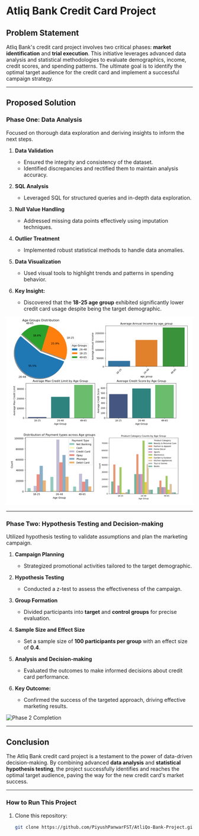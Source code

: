 # **Atliq Bank Credit Card Project**

## **Problem Statement**
Atliq Bank's credit card project involves two critical phases: **market identification** and **trial execution**. This initiative leverages advanced data analysis and statistical methodologies to evaluate demographics, income, credit scores, and spending patterns. The ultimate goal is to identify the optimal target audience for the credit card and implement a successful campaign strategy.

---

## **Proposed Solution**

### **Phase One: Data Analysis**  
Focused on thorough data exploration and deriving insights to inform the next steps.  

1. **Data Validation**  
   - Ensured the integrity and consistency of the dataset.  
   - Identified discrepancies and rectified them to maintain analysis accuracy.  

2. **SQL Analysis**  
   - Leveraged SQL for structured queries and in-depth data exploration.  

3. **Null Value Handling**  
   - Addressed missing data points effectively using imputation techniques.  

4. **Outlier Treatment**  
   - Implemented robust statistical methods to handle data anomalies.  

5. **Data Visualization**  
   - Used visual tools to highlight trends and patterns in spending behavior.

6. **Key Insight:**  
   - Discovered that the **18-25 age group** exhibited significantly lower credit card usage despite being the target demographic.

![Phase 1 Completion](https://github.com/PiyushPanwarFST/AtliQo-Bank-Project/blob/main/Phase_B/chapter11_assets/analysis.png)

---

### **Phase Two: Hypothesis Testing and Decision-making**  
Utilized hypothesis testing to validate assumptions and plan the marketing campaign.

1. **Campaign Planning**  
   - Strategized promotional activities tailored to the target demographic.  

2. **Hypothesis Testing**  
   - Conducted a z-test to assess the effectiveness of the campaign.  

3. **Group Formation**  
   - Divided participants into **target** and **control groups** for precise evaluation.  

4. **Sample Size and Effect Size**  
   - Set a sample size of **100 participants per group** with an effect size of **0.4**.  

5. **Analysis and Decision-making**  
   - Evaluated the outcomes to make informed decisions about credit card performance.  

6. **Key Outcome:**  
   - Confirmed the success of the targeted approach, driving effective marketing results.

![Phase 2 Completion](https://github.com/PiyushPanwarFST/AtliQo-Bank-Project/blob/main/Phase_B/chapter11_assets/Screenshot%202024-12-08%20at%2011.10.15%E2%80%AFPM.png)

---

## **Conclusion**
The Atliq Bank credit card project is a testament to the power of data-driven decision-making. By combining advanced **data analysis** and **statistical hypothesis testing**, the project successfully identifies and reaches the optimal target audience, paving the way for the new credit card's market success.

---

### **How to Run This Project**
1. Clone this repository:
   ```bash
   git clone https://github.com/PiyushPanwarFST/AtliQo-Bank-Project.git
